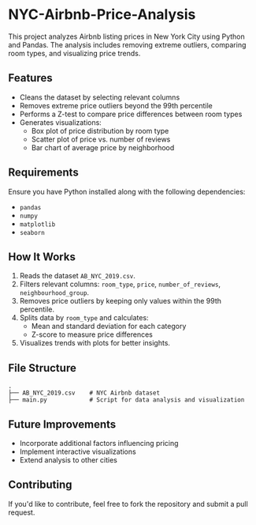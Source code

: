 # NYC-Airbnb-Price-Analysis

This project analyzes Airbnb listing prices in New York City using Python and Pandas. The analysis includes removing extreme outliers, comparing room types, and visualizing price trends.

## Features
- Cleans the dataset by selecting relevant columns
- Removes extreme price outliers beyond the 99th percentile
- Performs a Z-test to compare price differences between room types
- Generates visualizations:
  - Box plot of price distribution by room type
  - Scatter plot of price vs. number of reviews
  - Bar chart of average price by neighborhood

## Requirements
Ensure you have Python installed along with the following dependencies:
- `pandas`
- `numpy`
- `matplotlib`
- `seaborn`

## How It Works
1. Reads the dataset `AB_NYC_2019.csv`.
2. Filters relevant columns: `room_type`, `price`, `number_of_reviews`, `neighbourhood_group`.
3. Removes price outliers by keeping only values within the 99th percentile.
4. Splits data by `room_type` and calculates:
   - Mean and standard deviation for each category
   - Z-score to measure price differences
5. Visualizes trends with plots for better insights.

## File Structure
```
.
├── AB_NYC_2019.csv    # NYC Airbnb dataset
├── main.py            # Script for data analysis and visualization
```

## Future Improvements
- Incorporate additional factors influencing pricing
- Implement interactive visualizations
- Extend analysis to other cities

## Contributing
If you'd like to contribute, feel free to fork the repository and submit a pull request.

